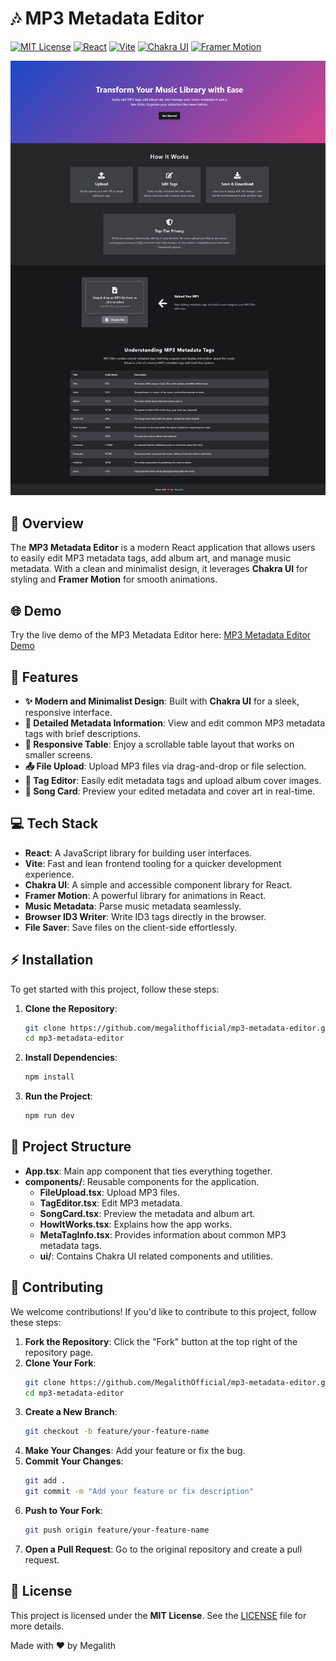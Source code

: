 # 🎶 MP3 Metadata Editor

[![MIT License](https://img.shields.io/badge/License-MIT-green.svg)](https://choosealicense.com/licenses/mit/)
[![React](https://img.shields.io/badge/React-20232A?style=for-the-badge&logo=react&logoColor=61DAFB)](https://reactjs.org/)
[![Vite](https://img.shields.io/badge/Vite-646CFF?style=for-the-badge&logo=vite&logoColor=white)](https://vitejs.dev/)
[![Chakra UI](https://img.shields.io/badge/Chakra%20UI-319795?style=for-the-badge&logo=chakraui&logoColor=white)](https://chakra-ui.com/)
[![Framer Motion](https://img.shields.io/badge/Framer%20Motion-0055FF?style=for-the-badge&logo=framer&logoColor=white)](https://www.framer.com/motion/)

![Screenshot 1](images/full.png)

## 🌟 Overview

The **MP3 Metadata Editor** is a modern React application that allows users to easily edit MP3 metadata tags, add album art, and manage music metadata. With a clean and minimalist design, it leverages **Chakra UI** for styling and **Framer Motion** for smooth animations.

## 🌐 Demo

Try the live demo of the MP3 Metadata Editor here: [MP3 Metadata Editor Demo](https://mp3-metadata-editor.vercel.app/)

## 🚀 Features

- **✨ Modern and Minimalist Design**: Built with **Chakra UI** for a sleek, responsive interface.
- **📜 Detailed Metadata Information**: View and edit common MP3 metadata tags with brief descriptions.
- **📱 Responsive Table**: Enjoy a scrollable table layout that works on smaller screens.
- **📤 File Upload**: Upload MP3 files via drag-and-drop or file selection.
- **📝 Tag Editor**: Easily edit metadata tags and upload album cover images.
- **🎵 Song Card**: Preview your edited metadata and cover art in real-time.


## 💻 Tech Stack

- **React**: A JavaScript library for building user interfaces.
- **Vite**: Fast and lean frontend tooling for a quicker development experience.
- **Chakra UI**: A simple and accessible component library for React.
- **Framer Motion**: A powerful library for animations in React.
- **Music Metadata**: Parse music metadata seamlessly.
- **Browser ID3 Writer**: Write ID3 tags directly in the browser.
- **File Saver**: Save files on the client-side effortlessly.

## ⚡ Installation

To get started with this project, follow these steps:

1. **Clone the Repository**:
   ```bash
   git clone https://github.com/megalithofficial/mp3-metadata-editor.git
   cd mp3-metadata-editor
   ```

2. **Install Dependencies**:
   ```bash
   npm install
   ```

3. **Run the Project**:
   ```bash
   npm run dev
   ```

## 📂 Project Structure

- **App.tsx**: Main app component that ties everything together.
- **components/**: Reusable components for the application.
  - **FileUpload.tsx**: Upload MP3 files.
  - **TagEditor.tsx**: Edit MP3 metadata.
  - **SongCard.tsx**: Preview the metadata and album art.
  - **HowItWorks.tsx**: Explains how the app works.
  - **MetaTagInfo.tsx**: Provides information about common MP3 metadata tags.
  - **ui/**: Contains Chakra UI related components and utilities.

## 🤝 Contributing

We welcome contributions! If you'd like to contribute to this project, follow these steps:

1. **Fork the Repository**: Click the "Fork" button at the top right of the repository page.
2. **Clone Your Fork**:
   ```bash
   git clone https://github.com/MegalithOfficial/mp3-metadata-editor.git
   cd mp3-metadata-editor
   ```
3. **Create a New Branch**:
   ```bash
   git checkout -b feature/your-feature-name
   ```
4. **Make Your Changes**: Add your feature or fix the bug.
5. **Commit Your Changes**:
   ```bash
   git add .
   git commit -m "Add your feature or fix description"
   ```
6. **Push to Your Fork**:
   ```bash
   git push origin feature/your-feature-name
   ```
7. **Open a Pull Request**: Go to the original repository and create a pull request.

## 📜 License

This project is licensed under the **MIT License**. See the [LICENSE](LICENSE) file for more details.

Made with ❤️ by Megalith
